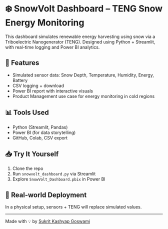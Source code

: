 # ❄️ SnowVolt Dashboard – TENG Snow Energy Monitoring

This dashboard simulates renewable energy harvesting using snow via a Triboelectric Nanogenerator (TENG). Designed using Python + Streamlit, with real-time logging and Power BI analytics.

## 📌 Features
- Simulated sensor data: Snow Depth, Temperature, Humidity, Energy, Battery
- CSV logging + download
- Power BI report with interactive visuals
- Product Management use case for energy monitoring in cold regions

## 📊 Tools Used
- Python (Streamlit, Pandas)
- Power BI (for data storytelling)
- GitHub, Colab, CSV export

## 📥 Try It Yourself
1. Clone the repo
2. Run `snowvolt_dashboard.py` via Streamlit
3. Explore `SnowVolt_Dashboard.pbix` in Power BI

## 🔮 Real-world Deployment
In a physical setup, sensors + TENG will replace simulated values.

---

Made with 💡 by [Sukrit Kashyap Goswami](https://www.linkedin.com/in/sukritkashyapgoswami/)
